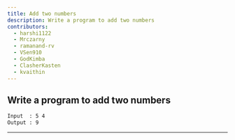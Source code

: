 ```yaml
---
title: Add two numbers
description: Write a program to add two numbers
contributors:
  - harshi1122
  - Mrczarny
  - ramanand-rv
  - VSen910
  - GodKimba
  - ClasherKasten
  - kvaithin
---
```


## Write a program to add two numbers

```txt
Input  : 5 4
Output : 9
```

---
